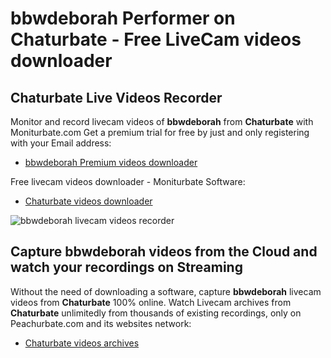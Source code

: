 # bbwdeborah Performer on Chaturbate - Free LiveCam videos downloader

## Chaturbate Live Videos Recorder

Monitor and record livecam videos of **bbwdeborah** from **Chaturbate** with Moniturbate.com
Get a premium trial for free by just and only registering with your Email address:
* [bbwdeborah Premium videos downloader](https://moniturbate.com/request-demo-licence-key.html)

Free livecam videos downloader - Moniturbate Software:
* [Chaturbate videos downloader](https://moniturbate.com/moniturbate-download-software.html)

![bbwdeborah livecam videos recorder](https://peachurnet.com/templates/moniturbate-software.png)


## Capture bbwdeborah videos from the Cloud and watch your recordings on Streaming

Without the need of downloading a software, capture **bbwdeborah** livecam videos from **Chaturbate** 100% online.
Watch Livecam archives from **Chaturbate** unlimitedly from thousands of existing recordings, only on Peachurbate.com and its websites network:
* [Chaturbate videos archives](https://peachurnet.com/)